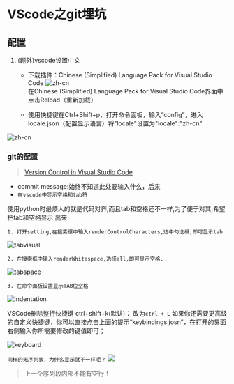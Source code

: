 # VScode之git埋坑

## **配置**

1. (题外)vscode设置中文

    * 下载插件：Chinese (Simplified) Language Pack for Visual Studio Code
![zh-cn](https://img2018.cnblogs.com/blog/1588269/201901/1588269-20190122152724137-347156828.png)  
在Chinese (Simplified) Language Pack for Visual Studio Code界面中点击Reload（重新加载）

    * 使用快捷键在Ctrl+Shift+p，打开命令面板，输入“config”，进入locale.json（配置显示语言）将"locale"设置为"locale":"zh-cn"

![zh-cn](https://img2018.cnblogs.com/blog/1588269/201901/1588269-20190122152948891-2036562497.png)

### git的配置

>[Version Control in Visual Studio Code](https://code.visualstudio.com/docs/editor/versioncontrol#_commit)

* commit message:始终不知道此处要输入什么，后来
* `在vscode中显示空格和tab符`

使用python时最烦人的就是代码对齐,而且tab和空格还不一样,为了便于对其,希望把tab和空格显示 出来

    1. 打开setting,在搜索框中输入renderControlCharacters,选中勾选框,即可显示tab
![tabvisual](https://img2018.cnblogs.com/blog/1588269/201901/1588269-20190122170450963-2117432796.png)

    2. 在搜索框中输入renderWhitespace,选择all,即可显示空格.
![tabspace](https://img2018.cnblogs.com/blog/1588269/201901/1588269-20190122172138366-369273897.png)

    3. 在命令面板设置显示TAB位空格
![indentation](https://img2018.cnblogs.com/blog/1588269/201901/1588269-20190122172912954-864320384.png)

VSCode删除整行快捷键
ctrl+shift+k(默认)：    改为`ctrl + L`
如果你还需要更高级的自定义快捷键，你可以直接点击上面的提示“keybindings.josn”，在打开的界面右侧输入你所需要修改的键值即可；

![keyboard](https://img2018.cnblogs.com/blog/1588269/201901/1588269-20190122171906800-1482347457.png)

`同样的无序列表，为什么显示就不一样呢？`
![](https://img2018.cnblogs.com/blog/1588269/201901/1588269-20190122175302370-327446047.png)

>上一个序列段内部不能有空行！